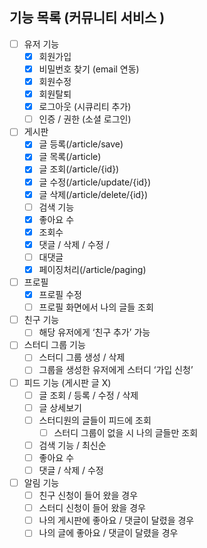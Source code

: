 ## 기능 목록 (커뮤니티 서비스 )

- [ ] 유저 기능
    - [X] 회원가입
    - [X] 비밀번호 찾기 (email 연동)
    - [X] 회원수정
    - [X] 회원탈퇴
    - [X] 로그아웃 (시큐리티 추가)
    - [ ] 인증 / 권한 (소셜 로그인)
- [ ] 게시판
    - [X] 글 등록(/article/save)
    - [X] 글 목록(/article)
    - [X] 글 조회(/article/{id})
    - [X] 글 수정(/article/update/{id})
    - [X] 글 삭제(/article/delete/{id})
    - [ ] 검색 기능
    - [X] 좋아요 수
    - [X] 조회수
    - [X] 댓글 / 삭제 / 수정 / 
    - [ ] 대댓글
    - [X] 페이징처리(/article/paging)
- [ ] 프로필
    - [X] 프로필 수정
    - [ ] 프로필 화면에서 나의 글들 조회
- [ ] 친구 기능
    - [ ] 해당 유저에게 ‘친구 추가’ 가능
- [ ] 스터디 그룹 기능
    - [ ] 스터디 그룹 생성 / 삭제
    - [ ] 그룹을 생성한 유저에게 스터디 ‘가입 신청’
- [ ] 피드 기능 (게시판 글 X)
    - [ ] 글 조회 / 등록 / 수정 / 삭제
    - [ ] 글 상세보기
    - [ ] 스터디원의 글들이 피드에 조회
        - [ ] 스터디 그룹이 없을 시 나의 글들만 조회
    - [ ] 검색 기능 / 최신순
    - [ ] 좋아요 수
    - [ ] 댓글 / 삭제 / 수정
- [ ] 알림 기능
    - [ ] 친구 신청이 들어 왔을 경우
    - [ ] 스터디 신청이 들어 왔을 경우
    - [ ] 나의 게시판에 좋아요 / 댓글이 달렸을 경우
    - [ ] 나의 글에 좋아요 / 댓글이 달렸을 경우
